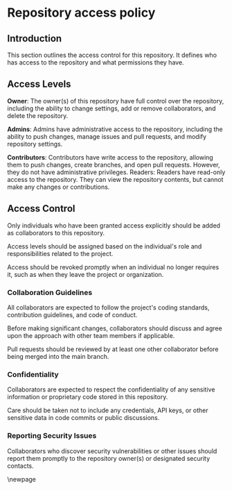 # Repository access policy

## Introduction

This section outlines the access control for this repository. It defines who has access to the repository and what permissions they have.

## Access Levels

**Owner**: The owner(s) of this repository have full control over the repository, including the ability to change settings, add or remove collaborators, and delete the repository.

**Admins**: Admins have administrative access to the repository, including the ability to push changes, manage issues and pull requests, and modify repository settings.

**Contributors**: Contributors have write access to the repository, allowing them to push changes, create branches, and open pull requests. However, they do not have administrative privileges.
Readers: Readers have read-only access to the repository. They can view the repository contents, but cannot make any changes or contributions.

## Access Control

Only individuals who have been granted access explicitly should be added as collaborators to this repository.

Access levels should be assigned based on the individual's role and responsibilities related to the project.

Access should be revoked promptly when an individual no longer requires it, such as when they leave the project or organization.

### Collaboration Guidelines

All collaborators are expected to follow the project's coding standards, contribution guidelines, and code of conduct.

Before making significant changes, collaborators should discuss and agree upon the approach with other team members if applicable.

Pull requests should be reviewed by at least one other collaborator before being merged into the main branch.

### Confidentiality

Collaborators are expected to respect the confidentiality of any sensitive information or proprietary code stored in this repository.

Care should be taken not to include any credentials, API keys, or other sensitive data in code commits or public discussions.

### Reporting Security Issues

Collaborators who discover security vulnerabilities or other issues should report them promptly to the repository owner(s) or designated security contacts.

<!-- Leave the rest of this page blank -->
\newpage
